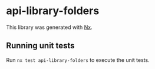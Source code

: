 # api-library-folders

This library was generated with [Nx](https://nx.dev).

## Running unit tests

Run `nx test api-library-folders` to execute the unit tests.

